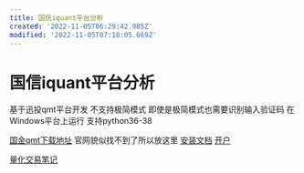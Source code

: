 ```yaml
---
title: 国信iquant平台分析
created: '2022-11-05T06:29:42.985Z'
modified: '2022-11-05T07:18:05.669Z'
---
```


# 国信iquant平台分析

基于迅投qmt平台开发 不支持极简模式 即使是极简模式也需要识别输入验证码 在Windows平台上运行 支持python36-38

[国金qmt下载地址](https://download.gjzq.com.cn/gjty/gjzqqmt.rar) 官网貌似找不到了所以放这里 [安装文档](https://max.book118.com/html/2022/0728/7145161103004146.shtm) [开户](http://30daydo.com/article/44339)

[量化交易笔记](https://alg-trade.com/)


